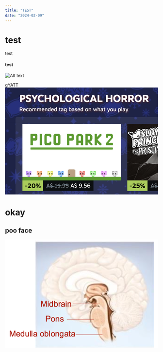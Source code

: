 ```yaml
---
title: "TEST"
date: "2024-02-09"
---
```


# test
test

#### test

![Alt text](/images/image3.png)

gYATT
![Alt text](/images/image2.png)



# okay 

## poo face
![Alt text](/images/image1.png)
